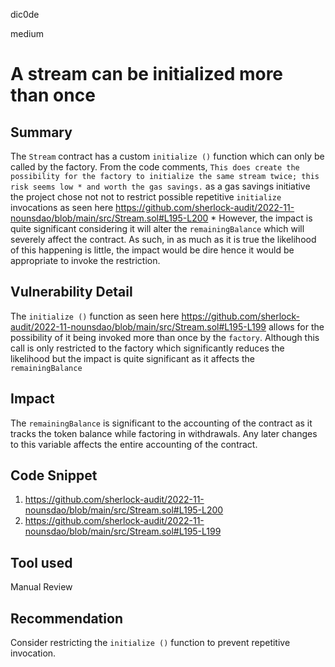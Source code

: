 dic0de

medium

# A stream can be initialized more than once

## Summary
The `Stream` contract has a custom `initialize ()` function which can only be called by the factory. From the code comments,  `This does create the possibility for the factory to initialize the same stream twice; this risk seems low
     * and worth the gas savings.` as a gas savings initiative the project chose not not to restrict possible repetitive `initialize` invocations as seen here https://github.com/sherlock-audit/2022-11-nounsdao/blob/main/src/Stream.sol#L195-L200
     * However, the impact is quite significant considering it will alter the `remainingBalance` which will severely affect the contract. As such, in as much as it is true the likelihood of this happening is little, the impact would be dire hence it would be appropriate to invoke the restriction. 
## Vulnerability Detail
The `initialize ()` function as seen here https://github.com/sherlock-audit/2022-11-nounsdao/blob/main/src/Stream.sol#L195-L199 allows for the possibility of it being invoked more than once by the `factory`. Although this call is only restricted to the factory which significantly reduces the likelihood but the impact is quite significant as it affects the `remainingBalance`
## Impact
The `remainingBalance` is significant to the accounting of the contract as it tracks the token balance while factoring in withdrawals. Any later changes to this variable affects the entire accounting of the contract. 
## Code Snippet
1. https://github.com/sherlock-audit/2022-11-nounsdao/blob/main/src/Stream.sol#L195-L200
2. https://github.com/sherlock-audit/2022-11-nounsdao/blob/main/src/Stream.sol#L195-L199 
## Tool used

Manual Review

## Recommendation
Consider restricting the `initialize ()` function to prevent repetitive invocation.